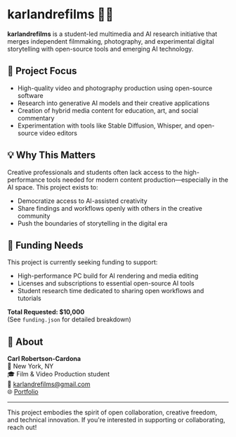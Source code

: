 # karlandrefilms 🎥✨

**karlandrefilms** is a student-led multimedia and AI research initiative that merges independent filmmaking, photography, and experimental digital storytelling with open-source tools and emerging AI technology.

## 🎯 Project Focus

- High-quality video and photography production using open-source software
- Research into generative AI models and their creative applications
- Creation of hybrid media content for education, art, and social commentary
- Experimentation with tools like Stable Diffusion, Whisper, and open-source video editors

## 💡 Why This Matters

Creative professionals and students often lack access to the high-performance tools needed for modern content production—especially in the AI space. This project exists to:

- Democratize access to AI-assisted creativity
- Share findings and workflows openly with others in the creative community
- Push the boundaries of storytelling in the digital era

## 🔧 Funding Needs

This project is currently seeking funding to support:

- High-performance PC build for AI rendering and media editing
- Licenses and subscriptions to essential open-source AI tools
- Student research time dedicated to sharing open workflows and tutorials

**Total Requested: $10,000**  
(See `funding.json` for detailed breakdown)

## 👤 About

**Carl Robertson-Cardona**  
📍 New York, NY  
🎓 Film & Video Production student  
📧 karlandrefilms@gmail.com  
🌐 [Portfolio](https://bold.pro/my/carl-robertson-cardona/350)

---

This project embodies the spirit of open collaboration, creative freedom, and technical innovation. If you're interested in supporting or collaborating, reach out!
